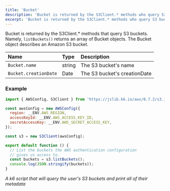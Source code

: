 ```yaml
---
title: 'Bucket'
description: 'Bucket is returned by the S3Client.* methods who query S3 buckets.'
excerpt: 'Bucket is returned by the S3Client.* methods who query S3 buckets.'
---
```


Bucket is returned by the S3Client.* methods that query S3 buckets. Namely, `listBuckets()` returns an array of Bucket objects. The Bucket object describes an Amazon S3 bucket.

| Name                  | Type   | Description                  |
| :-------------------- | :----- | :--------------------------- |
| `Bucket.name`         | string | The S3 bucket's name         |
| `Bucket.creationDate` | Date   | The S3 bucket's creationDate |

### Example

<CodeGroup labels={[]}>

```javascript
import { AWSConfig, S3Client } from 'https://jslib.k6.io/aws/0.7.2/s3.js';

const awsConfig = new AWSConfig({
  region: __ENV.AWS_REGION,
  accessKeyId: __ENV.AWS_ACCESS_KEY_ID,
  secretAccessKey: __ENV.AWS_SECRET_ACCESS_KEY,
});

const s3 = new S3Client(awsConfig);

export default function () {
  // List the buckets the AWS authentication configuration
  // gives us access to.
  const buckets = s3.listBuckets();
  console.log(JSON.stringify(buckets));
}
```

_A k6 script that will query the user's S3 buckets and print all of their metadata_

</CodeGroup>